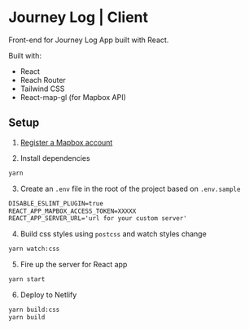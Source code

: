 # Journey Log | Client

Front-end for Journey Log App built with React.

Built with:

- React
- Reach Router
- Tailwind CSS
- React-map-gl (for Mapbox API)

## Setup

1. [Register a Mapbox account](https://www.mapbox.com/)

2. Install dependencies

```bash
yarn
```

3. Create an `.env` file in the root of the project based on `.env.sample`

```md
DISABLE_ESLINT_PLUGIN=true
REACT_APP_MAPBOX_ACCESS_TOKEN=XXXXX
REACT_APP_SERVER_URL='url for your custom server'
```

4. Build css styles using `postcss` and watch styles change

```bash
yarn watch:css
```

5. Fire up the server for React app

```bash
yarn start
```

6. Deploy to Netlify

```bash
yarn build:css
yarn build
```
